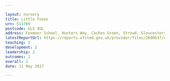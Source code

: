 ```yaml
---

layout: nursery
title: Little Foxes
urn: 511769
postcode: GL5 4UL
address: Foxmoor School, Hunters Way, Cashes Green, Stroud, Gloucestershire, GL5 4UL
latestReportUrl: https://reports.ofsted.gov.uk/provider/files/2690537/urn/511769.pdf
teaching: 2
development: 2
leadership: 2
outcomes: 2
overall: 2
date: 11 May 2017

---
```

